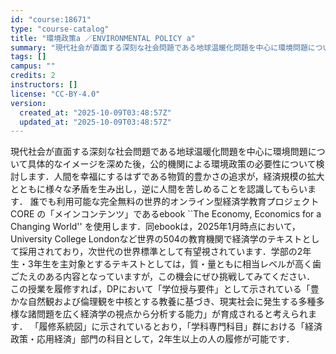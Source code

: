 ```yaml
---
id: "course:18671"
type: "course-catalog"
title: "環境政策a ／ENVIRONMENTAL POLICY a"
summary: "現代社会が直面する深刻な社会問題である地球温暖化問題を中心に環境問題について具体的なイメージを深めた後，公的機関による環境政策の必要性について検討します．人間を幸福にするはずである物質的豊かさの追求が，経済規模の拡大とともに様々な矛盾を生み…"
tags: []
campus: ""
credits: 2
instructors: []
license: "CC-BY-4.0"
version:
  created_at: "2025-10-09T03:48:57Z"
  updated_at: "2025-10-09T03:48:57Z"
---
```

現代社会が直面する深刻な社会問題である地球温暖化問題を中心に環境問題について具体的なイメージを深めた後，公的機関による環境政策の必要性について検討します．人間を幸福にするはずである物質的豊かさの追求が，経済規模の拡大とともに様々な矛盾を生み出し，逆に人間を苦しめることを認識してもらいます． 誰でも利用可能な完全無料の世界的オンライン型経済学教育プロジェクト CORE の「メインコンテンツ」であるebook ``The Economy, Economics for a Changing World'' を使用します．同ebookは，2025年1月時点において，University College Londonなど世界の504の教育機関で経済学のテキストとして採用されており，次世代の世界標準として有望視されています．学部の2年生・3年生を主対象とするテキストとしては，質・量ともに相当レベルが高く歯ごたえのある内容となっていますが，この機会にぜひ挑戦してみてください． この授業を履修すれば，DPにおいて「学位授与要件」として示されている「豊かな自然観および倫理観を中核とする教養に基づき、現実社会に発生する多種多様な諸問題を広く経済学の視点から分析する能力」が育成されると考えられます． 「履修系統図」に示されているとおり，「学科専門科目」群における「経済政策・応用経済」部門の科目として，2年生以上の人の履修が可能です．
